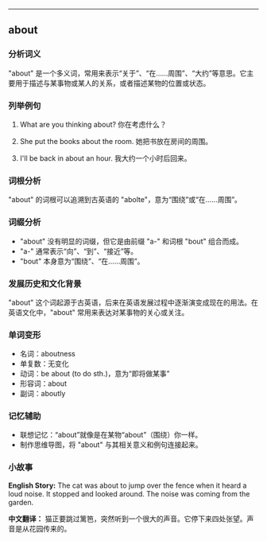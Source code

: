 
---------------
## about
### 分析词义
"about" 是一个多义词，常用来表示“关于”、“在……周围”、“大约”等意思。它主要用于描述与某事物或某人的关系，或者描述某物的位置或状态。

### 列举例句
1. What are you thinking about?
   你在考虑什么？
   
2. She put the books about the room.
   她把书放在房间的周围。

3. I'll be back in about an hour.
   我大约一个小时后回来。

### 词根分析
"about" 的词根可以追溯到古英语的 "abolte"，意为“围绕”或“在……周围”。

### 词缀分析
- "about" 没有明显的词缀，但它是由前缀 "a-" 和词根 "bout" 组合而成。
- "a-" 通常表示“向”、“到”、“接近”等。
- "bout" 本身意为“围绕”、“在……周围”。

### 发展历史和文化背景
"about" 这个词起源于古英语，后来在英语发展过程中逐渐演变成现在的用法。在英语文化中，"about" 常用来表达对某事物的关心或关注。

### 单词变形
- 名词：aboutness
- 单复数：无变化
- 动词：be about (to do sth.)，意为“即将做某事”
- 形容词：about
- 副词：aboutly

### 记忆辅助
- 联想记忆：“about”就像是在某物“about”（围绕）你一样。
- 制作思维导图，将 "about" 与其相关意义和例句连接起来。

### 小故事
**English Story:**
The cat was about to jump over the fence when it heard a loud noise. It stopped and looked around. The noise was coming from the garden.

**中文翻译：**
猫正要跳过篱笆，突然听到一个很大的声音。它停下来四处张望。声音是从花园传来的。

